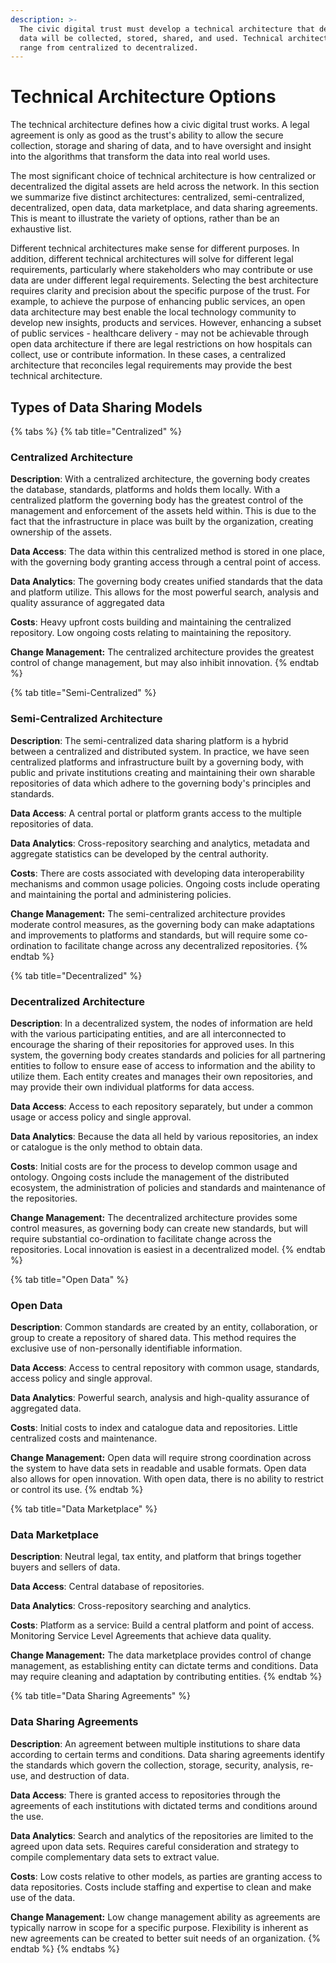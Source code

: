 ```yaml
---
description: >-
  The civic digital trust must develop a technical architecture that defines how
  data will be collected, stored, shared, and used. Technical architectures
  range from centralized to decentralized.
---
```


# Technical Architecture Options

The technical architecture defines how a civic digital trust works. A legal agreement is only as good as the trust's ability to allow the secure collection, storage and sharing of data, and to have oversight and insight into the algorithms that transform the data into real world uses.

The most significant choice of technical architecture is how centralized or decentralized the digital assets are held across the network. In this section we summarize five distinct architectures: centralized, semi-centralized, decentralized, open data, data marketplace, and data sharing agreements. This is meant to illustrate the variety of options, rather than be an exhaustive list.  

Different technical architectures make sense for different purposes. In addition, different technical architectures will solve for different legal requirements, particularly where stakeholders who may contribute or use data are under different legal requirements. Selecting the best architecture requires clarity and precision about the specific purpose of the trust. For example, to achieve the purpose of enhancing public services, an open data architecture may best enable the local technology community to develop new insights, products and services. However, enhancing a subset of public services - healthcare delivery - may not be achievable through open data architecture if there are legal restrictions on how hospitals can collect, use or contribute information. In these cases, a centralized architecture that reconciles legal requirements may provide the best technical architecture.

## Types of Data Sharing Models

{% tabs %}
{% tab title="Centralized" %}
### Centralized Architecture

**Description**: With a centralized architecture, the governing body creates the database, standards, platforms and holds them locally.   With a centralized platform the governing body has the greatest control of the management and enforcement of the assets held within.  This is due to the fact that the infrastructure in place was built by the organization, creating ownership of the assets. 

**Data Access**: The data within this centralized method is stored in one place, with the governing body granting access through a central point of access.

**Data Analytics**: The governing body creates unified standards that the data and platform utilize.  This allows for the most powerful search, analysis and quality assurance of aggregated data

**Costs**: Heavy upfront costs building and maintaining the centralized repository.  Low ongoing costs relating to maintaining the repository.

**Change Management:** The centralized architecture provides the greatest control of change management, but may also inhibit innovation.
{% endtab %}

{% tab title="Semi-Centralized" %}
### Semi-Centralized Architecture

**Description**: The semi-centralized data sharing platform is a hybrid between a centralized and distributed system. In practice, we have seen centralized platforms and infrastructure built by a governing body, with public and private institutions creating and maintaining their own sharable repositories of data which adhere to the governing body's principles and standards.  

**Data Access**: A central portal or platform grants access to the multiple repositories of data.

**Data Analytics**: Cross-repository searching and analytics, metadata and aggregate statistics can be developed by the central authority.

**Costs**: There are costs associated with developing data interoperability mechanisms and common usage policies.  Ongoing costs include operating and maintaining the portal and administering policies.

**Change Management:** The semi-centralized architecture provides moderate control measures, as the governing body can make adaptations and improvements to platforms and standards, but will require some co-ordination to facilitate change across any decentralized repositories.
{% endtab %}

{% tab title="Decentralized" %}
### Decentralized Architecture <a id="semi-distributed-architecture"></a>

**Description**: In a decentralized system, the nodes of information are held with the various participating entities, and are all interconnected to encourage the sharing of their repositories for approved uses. In this system, the governing body creates standards and policies for all partnering entities to follow to ensure ease of access to information and the ability to utilize them. Each entity creates and manages their own repositories, and may provide their own individual platforms for data access.

**Data Access**: Access to each repository separately, but under a common usage or access policy and single approval.

**Data Analytics**: Because the data all held by various repositories, an index or catalogue is the only method to obtain data.

**Costs**: Initial costs are for the process to develop common usage and ontology. Ongoing costs include the management of the distributed ecosystem, the administration of policies and standards and maintenance of the repositories. 

**Change Management:** The decentralized architecture provides some control measures, as governing body can create new standards, but will require substantial co-ordination to facilitate change across the repositories. Local innovation is easiest in a decentralized model.
{% endtab %}

{% tab title="Open Data" %}
### Open Data <a id="semi-distributed-architecture"></a>

**Description**: Common standards are created by an entity, collaboration, or group to create a repository of shared data. This method requires the exclusive use of non-personally identifiable information.

**Data Access**: Access to central repository with common usage, standards, access policy and single approval.

**Data Analytics**: Powerful search, analysis and high-quality assurance of aggregated data.

**Costs**: Initial costs to index and catalogue data and repositories. Little centralized costs and maintenance.  

**Change Management:** Open data will require strong coordination across the system to have data sets in readable and usable formats. Open data also allows for open innovation. With open data, there is no ability to restrict or control its use.
{% endtab %}

{% tab title="Data Marketplace" %}
### Data Marketplace  <a id="semi-distributed-architecture"></a>

**Description**: Neutral legal, tax entity, and platform that brings together buyers and sellers of data.

**Data Access**: Central database of repositories.

**Data Analytics**: Cross-repository searching and analytics.

**Costs**: Platform as a service: Build a central platform and point of access. Monitoring Service Level Agreements that achieve data quality.

**Change Management:** The data marketplace provides control of change management, as establishing entity can dictate terms and conditions.  Data may require cleaning and adaptation by contributing entities.
{% endtab %}

{% tab title="Data Sharing Agreements" %}
### Data Sharing Agreements  <a id="semi-distributed-architecture"></a>

**Description**: An agreement between multiple institutions to share data according to certain terms and conditions. Data sharing agreements identify the standards which govern the collection, storage, security, analysis, re-use, and destruction of data.

**Data Access**: There is granted access to repositories through the agreements of each institutions with dictated terms and conditions around the use.

**Data Analytics**:  Search and analytics of the repositories are limited to the agreed upon data sets. Requires careful consideration and strategy to compile complementary data sets to extract value.   

**Costs**: Low costs relative to other models, as parties are granting access to data repositories. Costs include staffing and expertise to clean and make use of the data.  

**Change Management:** Low change management ability as agreements are typically narrow in scope for a specific purpose.  Flexibility is inherent as new agreements can be created to better suit needs of an organization.
{% endtab %}
{% endtabs %}



